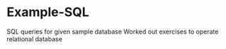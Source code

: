 # Example-SQL
SQL queries for given sample database
Worked out exercises to operate relational database
